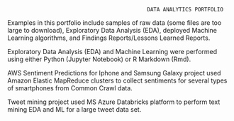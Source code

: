                                                 DATA ANALYTICS PORTFOLIO
                                                
                    
Examples in this portfolio include samples of raw data (some files are too large to download), Exploratory Data Analysis (EDA), deployed Machine Learning algorithms, and Findings Reports/Lessons Learned Reports.

Exploratory Data Analysis (EDA) and Machine Learning were performed using either Python (Jupyter Notebook) or R Markdown (Rmd). 

AWS Sentiment Predictions for Iphone and Samsung Galaxy project used Amazon Elastic MapReduce clusters to collect sentiments for several types of smartphones from Common Crawl data. 

Tweet mining project used MS Azure Databricks platform to perform text mining EDA and ML for a large tweet data set. 
